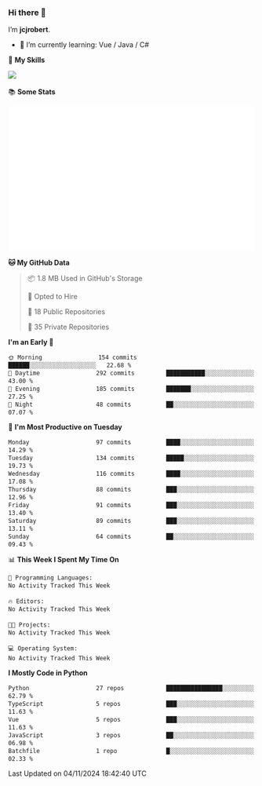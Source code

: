 ### Hi there 👋

I’m **jcjrobert**.

- 🌱 I’m currently learning: Vue / Java / C#

🌟 **My Skills**

![](https://img.shields.io/badge/-Python-3e74a2?style=flat-square&logo=Python&logoColor=fff)

📚 **Some Stats**

![](https://github.com/jcjrobert/github-stats/blob/master/generated/overview.svg)

<!--START_SECTION:waka-->
**🐱 My GitHub Data** 

> 📦 1.8 MB Used in GitHub's Storage 
 > 
> 💼 Opted to Hire
 > 
> 📜 18 Public Repositories 
 > 
> 🔑 35 Private Repositories 
 > 
**I'm an Early 🐤** 

```text
🌞 Morning                154 commits         ██████░░░░░░░░░░░░░░░░░░░   22.68 % 
🌆 Daytime                292 commits         ███████████░░░░░░░░░░░░░░   43.00 % 
🌃 Evening                185 commits         ███████░░░░░░░░░░░░░░░░░░   27.25 % 
🌙 Night                  48 commits          ██░░░░░░░░░░░░░░░░░░░░░░░   07.07 % 
```
📅 **I'm Most Productive on Tuesday** 

```text
Monday                   97 commits          ████░░░░░░░░░░░░░░░░░░░░░   14.29 % 
Tuesday                  134 commits         █████░░░░░░░░░░░░░░░░░░░░   19.73 % 
Wednesday                116 commits         ████░░░░░░░░░░░░░░░░░░░░░   17.08 % 
Thursday                 88 commits          ███░░░░░░░░░░░░░░░░░░░░░░   12.96 % 
Friday                   91 commits          ███░░░░░░░░░░░░░░░░░░░░░░   13.40 % 
Saturday                 89 commits          ███░░░░░░░░░░░░░░░░░░░░░░   13.11 % 
Sunday                   64 commits          ██░░░░░░░░░░░░░░░░░░░░░░░   09.43 % 
```


📊 **This Week I Spent My Time On** 

```text
💬 Programming Languages: 
No Activity Tracked This Week

🔥 Editors: 
No Activity Tracked This Week

🐱‍💻 Projects: 
No Activity Tracked This Week

💻 Operating System: 
No Activity Tracked This Week
```

**I Mostly Code in Python** 

```text
Python                   27 repos            ████████████████░░░░░░░░░   62.79 % 
TypeScript               5 repos             ███░░░░░░░░░░░░░░░░░░░░░░   11.63 % 
Vue                      5 repos             ███░░░░░░░░░░░░░░░░░░░░░░   11.63 % 
JavaScript               3 repos             ██░░░░░░░░░░░░░░░░░░░░░░░   06.98 % 
Batchfile                1 repo              █░░░░░░░░░░░░░░░░░░░░░░░░   02.33 % 
```




 Last Updated on 04/11/2024 18:42:40 UTC
<!--END_SECTION:waka-->
